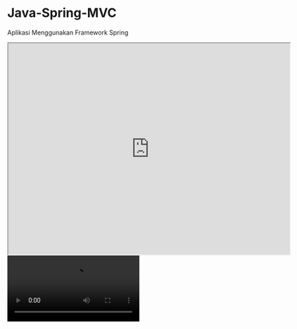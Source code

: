# Java-Spring-MVC
Aplikasi Menggunakan Framework Spring
<iframe src="https://drive.google.com/file/d/15SKvoDe5ZoOEcehuKWHd3wcErIvMrP3F/preview" width="640" height="480"></iframe>
<video controls autoplay>
  <source src="https://drive.google.com/file/d/15SKvoDe5ZoOEcehuKWHd3wcErIvMrP3F/preview" type="video/mp4">
  Your browser does not support the video tag.
</video>
